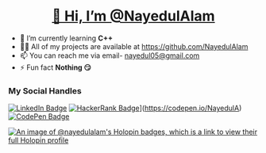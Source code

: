 # <div style="text-align: center;" markdown="1">[👋 Hi, I’m @NayedulAlam](https://github.com/NayedulAlam)</div>
- 🌱 I’m currently learning **C++**
- 👨‍💻 All of my projects are available at https://github.com/NayedulAlam
- 📫 You can reach me via email- nayedul05@gmail.com
- ⚡ Fun fact **Nothing 😏**

### My Social Handles
[![LinkedIn Badge](https://img.shields.io/badge/LinkedIn-#0A66C2?style=for-the-badge&logo=linkedin&logoColor=white)](https://www.linkedin.com/in/nayedul-alam-26b4a6205/)
[![HackerRank Badge](https://img.shields.io/badge/HackerRank-#00EA64?style=for-the-badge&logo=hackerrank&logoColor=white)](https://www.linkedin.com/in/nayedul-alam-26b4a6205/)](https://codepen.io/NayedulA)
[![CodePen Badge](https://img.shields.io/badge/CodePen-Profile-informational?style=flat&logo=codepen&logoColor=white&color=black)](https://codepen.io/NayedulA)

[![An image of @nayedulalam's Holopin badges, which is a link to view their full Holopin profile](https://holopin.me/nayedulalam)](https://holopin.io/@nayedulalam)

<!---
NayedulAlam/NayedulAlam is a ✨ special ✨ repository because its `README.md` (this file) appears on your GitHub profile.
You can click the Preview link to take a look at your changes.
--->
